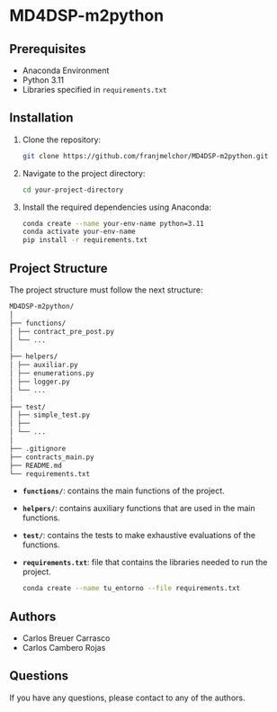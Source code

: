 # MD4DSP-m2python

## Prerequisites

- Anaconda Environment
- Python 3.11
- Libraries specified in `requirements.txt`

## Installation

1. Clone the repository:

   ```bash
   git clone https://github.com/franjmelchor/MD4DSP-m2python.git
    ```

2. Navigate to the project directory:
    ```bash
    cd your-project-directory
    ```
   
3. Install the required dependencies using Anaconda:

   ```bash
   conda create --name your-env-name python=3.11
   conda activate your-env-name
   pip install -r requirements.txt
   ```

## Project Structure

The project structure must follow the next structure:

```bash
MD4DSP-m2python/
│
├── functions/
│ ├── contract_pre_post.py
│ └── ...
│
├── helpers/
│ ├── auxiliar.py
│ ├── enumerations.py
│ ├── logger.py
│ └── ...
│
├── test/
│ ├── simple_test.py
│ ├── 
│ └── ...
│
├── .gitignore
├── contracts_main.py
├── README.md
└── requirements.txt

```

- **`functions/`**: contains the main functions of the project.

- **`helpers/`**: contains auxiliary functions that are used in the main functions.

- **`test/`**: contains the tests to make exhaustive evaluations of the functions.

- **`requirements.txt`**: file that contains the libraries needed to run the project.

  ```bash
  conda create --name tu_entorno --file requirements.txt
    ```
  
## Authors
- Carlos Breuer Carrasco
- Carlos Cambero Rojas

## Questions
If you have any questions, please contact to any of the authors.